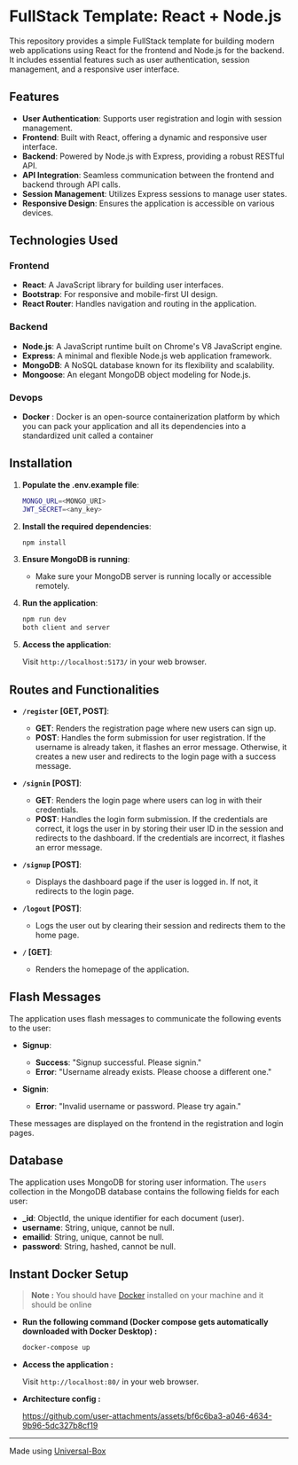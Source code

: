 # FullStack Template: React + Node.js

This repository provides a simple FullStack template for building modern web applications using React for the frontend and Node.js for the backend. It includes essential features such as user authentication, session management, and a responsive user interface.

## Features

- **User Authentication**: Supports user registration and login with session management.
- **Frontend**: Built with React, offering a dynamic and responsive user interface.
- **Backend**: Powered by Node.js with Express, providing a robust RESTful API.
- **API Integration**: Seamless communication between the frontend and backend through API calls.
- **Session Management**: Utilizes Express sessions to manage user states.
- **Responsive Design**: Ensures the application is accessible on various devices.

## Technologies Used

### Frontend

- **React**: A JavaScript library for building user interfaces.
- **Bootstrap**: For responsive and mobile-first UI design.
- **React Router**: Handles navigation and routing in the application.

### Backend

- **Node.js**: A JavaScript runtime built on Chrome's V8 JavaScript engine.
- **Express**: A minimal and flexible Node.js web application framework.
- **MongoDB**: A NoSQL database known for its flexibility and scalability.
- **Mongoose**: An elegant MongoDB object modeling for Node.js.

### Devops

- **Docker** : Docker is an open-source containerization platform by which you can pack your application and all its dependencies into a standardized unit called a container

## Installation
1. **Populate the .env.example file**:

   ```bash
   MONGO_URL=<MONGO_URI>
   JWT_SECRET=<any_key>
   ```

2. **Install the required dependencies**:

   ```bash
   npm install
   ```

3. **Ensure MongoDB is running**:
   - Make sure your MongoDB server is running locally or accessible remotely.

4. **Run the application**:

   ```bash
   npm run dev
   both client and server
   ```

5. **Access the application**:

   Visit `http://localhost:5173/` in your web browser.

## Routes and Functionalities

- **`/register` [GET, POST]**:
  - **GET**: Renders the registration page where new users can sign up.
  - **POST**: Handles the form submission for user registration. If the username is already taken, it flashes an error message. Otherwise, it creates a new user and redirects to the login page with a success message.

- **`/signin` [POST]**:
  - **GET**: Renders the login page where users can log in with their credentials.
  - **POST**: Handles the login form submission. If the credentials are correct, it logs the user in by storing their user ID in the session and redirects to the dashboard. If the credentials are incorrect, it flashes an error message.

- **`/signup` [POST]**:
  - Displays the dashboard page if the user is logged in. If not, it redirects to the login page.

- **`/logout` [POST]**:
  - Logs the user out by clearing their session and redirects them to the home page.

- **`/` [GET]**:
  - Renders the homepage of the application.

## Flash Messages

The application uses flash messages to communicate the following events to the user:

- **Signup**:
  - **Success**: "Signup successful. Please signin."
  - **Error**: "Username already exists. Please choose a different one."
  
- **Signin**:
  - **Error**: "Invalid username or password. Please try again."

These messages are displayed on the frontend in the registration and login pages.

## Database

The application uses MongoDB for storing user information. The `users` collection in the MongoDB database contains the following fields for each user:

- **_id**: ObjectId, the unique identifier for each document (user).
- **username**: String, unique, cannot be null.
- **emailid**: String, unique, cannot be null.
- **password**: String, hashed, cannot be null.


## Instant Docker Setup

> **Note :** You should have [Docker](https://docs.docker.com/get-started/get-docker/) installed on your machine and it should be online

- **Run the following command (Docker compose gets automatically downloaded with Docker Desktop) :**

  ```bash
  docker-compose up
  ```

- **Access the application :**

  Visit `http://localhost:80/` in your web browser.

- **Architecture config :**

  https://github.com/user-attachments/assets/bf6c6ba3-a046-4634-9b96-5dc327b8cf19

---

Made using [Universal-Box](https://github.com/Abhishek-Mallick/universal-box)
